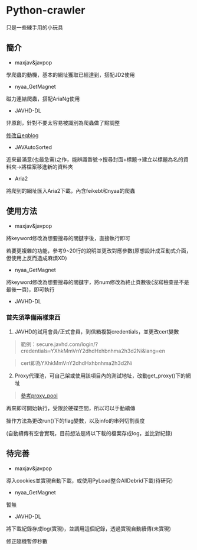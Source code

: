 # Python-crawler
只是一些練手用的小玩具

## 簡介
* maxjav&javpop

學爬蟲的動機，基本的網址獲取已經達到，搭配JD2使用

* nyaa_GetMagnet

磁力連結爬蟲，搭配AriaNg使用

* JAVHD-DL

非原創，針對不要太容易被識別為爬蟲做了點調整

[修改自eqblog](http://www.hostloc.com/thread-433873-1-1.html)

* JAVAutoSorted

近來最滿意(也最急需)之作，能辨識番號→搜尋封面+標題→建立以標題為名的資料夾→將檔案移進新的資料夾

* Aria2

將爬到的網址匯入Aria2下載，內含feikebt和nyaa的爬蟲

## 使用方法
* maxjav&javpop

將keyword修改為想要搜尋的關鍵字後，直接執行即可

若要更複雜的功能，參考9~20行的說明並更改對應參數(原想設計成互動式介面，但使用上反而造成麻煩XD)

* nyaa_GetMagnet

將keyword修改為想要搜尋的關鍵字，將num修改為終止頁數後(沒寫檢查是不是最後一頁)，即可執行

* JAVHD-DL

### 首先須準備兩樣東西
1. JAVHD的試用會員/正式會員，到信箱複製credentials，並更改cert變數

> 範例：secure.javhd.com/login/?credentials=YXhkMmVnY2dhdHxhbnhma2h3d2Ni&lang=en

> cert即為YXhkMmVnY2dhdHxhbnhma2h3d2Ni

2. Proxy代理池，可自己架或使用該項目內的測試地址，改動get_proxy()下的網址

> [參考proxy_pool](https://github.com/jhao104/proxy_pool)

再來即可開始執行，受限於硬碟空間，所以可以手動續傳

操作方法為更改run()下的flag變數，以及info的串列切割長度

(自動續傳有空會實現，目前想法是將以下載的檔案存成log，並比對紀錄)

## 待完善

* maxjav&javpop

導入cookies並實現自動下載，或使用PyLoad整合AllDebrid下載(待研究)

* nyaa_GetMagnet

暫無

* JAVHD-DL

將下載紀錄存成log(實現)，並調用這個紀錄，透過實現自動續傳(未實現)

修正隨機暫停秒數
